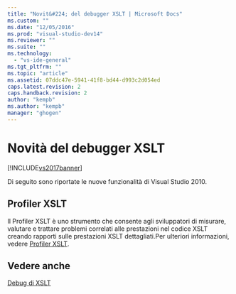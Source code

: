 ```yaml
---
title: "Novit&#224; del debugger XSLT | Microsoft Docs"
ms.custom: ""
ms.date: "12/05/2016"
ms.prod: "visual-studio-dev14"
ms.reviewer: ""
ms.suite: ""
ms.technology: 
  - "vs-ide-general"
ms.tgt_pltfrm: ""
ms.topic: "article"
ms.assetid: 07ddc47e-5941-41f8-bd44-d993c2d054ed
caps.latest.revision: 2
caps.handback.revision: 2
author: "kempb"
ms.author: "kempb"
manager: "ghogen"
---
```

# Novit&#224; del debugger XSLT
[!INCLUDE[vs2017banner](../code-quality/includes/vs2017banner.md)]

Di seguito sono riportate le nuove funzionalità di Visual Studio 2010.  
  
## Profiler XSLT  
 Il Profiler XSLT è uno strumento che consente agli sviluppatori di misurare, valutare e trattare problemi correlati alle prestazioni nel codice XSLT creando rapporti sulle prestazioni XSLT dettagliati.Per ulteriori informazioni, vedere [Profiler XSLT](../xml-tools/xslt-profiler.md).  
  
## Vedere anche  
 [Debug di XSLT](../xml-tools/debugging-xslt.md)